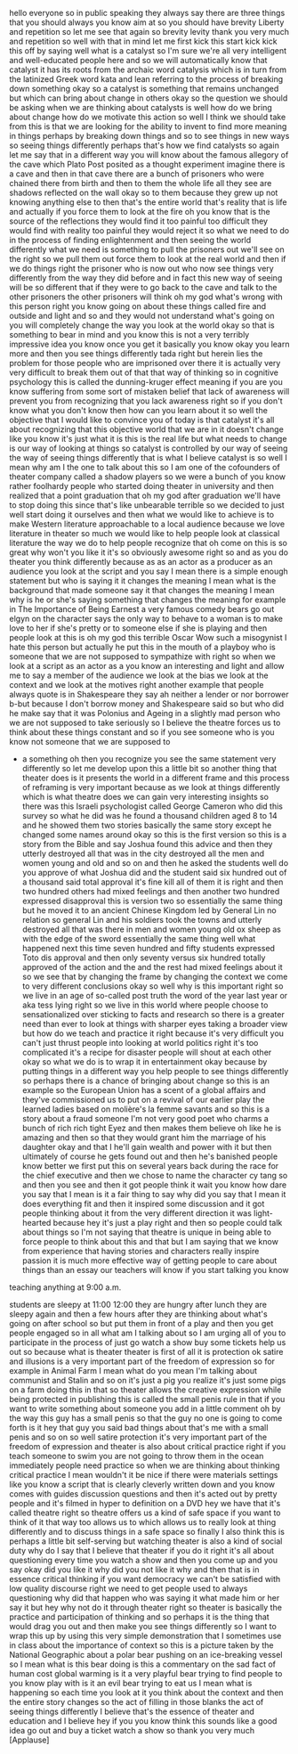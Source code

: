 
hello everyone so in public speaking
they always say there are three things
that you should always you know aim at
so you should have brevity Liberty and
repetition so let me see that again
so brevity levity thank you very much
and repetition so well with that in mind
let me first kick this start kick kick
this off by saying well what is a
catalyst so I&#39;m sure we&#39;re all very
intelligent and well-educated people
here and so we will automatically know
that catalyst it has its roots from the
archaic word catalysis which is in turn
from the latinized Greek word kata and
lean referring to the process of
breaking down something okay so a
catalyst is something that remains
unchanged but which can bring about
change in others okay so the question we
should be asking when we are thinking
about catalysts is well how do we bring
about change how do we motivate this
action so well I think we should take
from this is that we are looking for the
ability to invent to find more meaning
in things perhaps by breaking down
things and so to see things in new ways
so seeing things differently perhaps
that&#39;s how we find catalysts so again
let me say that in a different way you
will know about the famous allegory of
the cave which Plato Post posited as a
thought experiment imagine there is a
cave and then in that cave there are a
bunch of prisoners who were chained
there from birth and then to them the
whole life all they see are shadows
reflected on the wall okay so to them
because they grew up not knowing
anything else to then that&#39;s the entire
world that&#39;s reality that is life and
actually if you force them to look at
the fire oh you know that is the source
of the reflections they would find it
too painful too difficult they would
find
with reality too painful they would
reject it so what we need to do in the
process of finding enlightenment and
then seeing the world differently what
we need is something to pull the
prisoners out we&#39;ll see on the right so
we pull them out force them to look at
the real world and then if we do things
right the prisoner who is now out who
now see things very differently from the
way they did before and in fact this new
way of seeing will be so different that
if they were to go back to the cave and
talk to the other prisoners the other
prisoners will think oh my god what&#39;s
wrong with this person right you know
going on about these things called fire
and outside and light and so and they
would not understand what&#39;s going on you
will completely change the way you look
at the world okay so that is something
to bear in mind and you know this is not
a very terribly impressive idea you know
once you get it basically you know okay
you learn more and then you see things
differently tada
right but herein lies the problem for
those people who are imprisoned over
there it is actually very very difficult
to break them out of that that way of
thinking so in cognitive psychology this
is called the dunning-kruger effect
meaning if you are you know suffering
from some sort of mistaken belief that
lack of awareness will prevent you from
recognizing that you lack awareness
right so if you don&#39;t know what you
don&#39;t know then how can you learn about
it so well the objective that I would
like to convince you of today is that
catalyst it&#39;s all about recognizing that
this objective world that we are in it
doesn&#39;t change like you know it&#39;s just
what it is this is the real life but
what needs to change is our way of
looking at things
so catalyst is controlled by our way of
seeing the way of seeing things
differently that is what I believe
catalyst is so well I mean why am I the
one to talk about this so I am one of
the cofounders of
theater company called a shadow players
so we were a bunch of you know rather
foolhardy people who started doing
theater in university and then realized
that a point graduation that oh my god
after graduation we&#39;ll have to stop
doing this since that&#39;s like unbearable
terrible so we decided to just well
start doing it ourselves and then what
we would like to achieve is to make
Western literature approachable to a
local audience because we love
literature in theater so much we would
like to help people look at classical
literature the way we do to help people
recognize that oh come on this is so
great why won&#39;t you like it it&#39;s so
obviously awesome
right so and as you do theater you think
differently because as as an actor as a
producer as an audience you look at the
script and you say I mean there is a
simple enough statement but who is
saying it it changes the meaning I mean
what is the background that made someone
say it that changes the meaning I mean
why is he or she&#39;s saying something that
changes the meaning for example in The
Importance of Being Earnest a very
famous comedy bears go out
elgyn on the character says the only way
to behave to a woman is to make love to
her if she&#39;s pretty or to someone else
if she is playing and then people look
at this is oh my god this terrible Oscar
Wow such a misogynist I hate this person
but actually he put this in the mouth of
a playboy who is someone that we are not
supposed to sympathize with right so
when we look at a script as an actor as
a you know an interesting and light and
allow me to say a member of the audience
we look at the bias we look at the
context and we look at the motives right
another example that people always quote
is in Shakespeare they say ah neither a
lender or nor borrower b-but because I
don&#39;t borrow money and Shakespeare said
so but who did he make say that it was
Polonius and Ageing in a slightly mad
person who we are not supposed to take
seriously so I believe the theatre
forces us to think about these things
constant
and so if you see someone who is you
know not someone that we are supposed to
- a something oh then you recognize you
see the same statement very differently
so let me develop upon this a little bit
so another thing that theater does is it
presents the world in a different frame
and this process of reframing is very
important because as we look at things
differently which is what theatre does
we can gain very interesting insights so
there was this Israeli psychologist
called George Cameron who did this
survey so what he did was he found a
thousand children aged 8 to 14 and he
showed them two stories basically the
same story except he changed some names
around okay so this is the first version
so this is a story from the Bible and
say Joshua found this advice and then
they utterly destroyed all that was in
the city destroyed all the men and women
young and old and so on and then he
asked the students well do you approve
of what Joshua did and the student said
six hundred out of a thousand said total
approval it&#39;s fine kill all of them it
is right and then two hundred others had
mixed feelings and then another two
hundred expressed disapproval this is
version two so essentially the same
thing but he moved it to an ancient
Chinese Kingdom led by General Lin no
relation so general Lin and his soldiers
took the towns and utterly destroyed all
that was there in men and women young
old ox sheep as with the edge of the
sword essentially the same thing well
what happened next
this time seven hundred and fifty
students expressed Toto dis approval and
then only seventy versus six hundred
totally approved of the action and the
and the rest had mixed feelings about it
so we see that by changing the frame by
changing the context we come to very
different conclusions okay so well why
is this
important right so we live in an age of
so-called post truth the word of the
year last year or aka tess lying right
so we live in this world where people
choose to sensationalized over sticking
to facts and research so there is a
greater need than ever to look at things
with sharper eyes taking a broader view
but how do we teach and practice it
right because it&#39;s very difficult you
can&#39;t just thrust people into looking at
world politics right it&#39;s too
complicated it&#39;s a recipe for disaster
people will shout at each other okay so
what we do is to wrap it in
entertainment okay because by putting
things in a different way you help
people to see things differently so
perhaps there is a chance of bringing
about change so this is an example so
the European Union has a scent of a
global affairs and they&#39;ve commissioned
us to put on a revival of our earlier
play the learned ladies based on
molière&#39;s la femme savants and so this
is a story about a fraud someone I&#39;m not
very good poet who charms a bunch of
rich rich tight Eyez and then makes them
believe oh like he is amazing and then
so that they would grant him the
marriage of his daughter okay and that I
he&#39;ll gain wealth and power with it but
then ultimately of course he gets found
out and then he&#39;s banished people know
better we first put this on several
years back during the race for the chief
executive and then we chose to name the
character cy tang so and then you see
and then it got people think it wait you
know how dare you say that I mean is it
a fair thing to say why did you say that
I mean it does everything fit and then
it inspired some discussion and it got
people thinking about it from the very
different direction it was light-hearted
because hey it&#39;s just a play right and
then so people could talk about things
so I&#39;m not saying that theatre is unique
in being able to force people to think
about this and that but I am saying that
we know from experience that
having stories and characters really
inspire passion it is much more
effective way of getting people to care
about things than an essay our teachers
will know if you start talking you know

teaching anything at 9:00 a.m.

students are sleepy at 11:00 12:00 they
are hungry after lunch they are sleepy
again and then a few hours after they
are thinking about what&#39;s going on after
school so but put them in front of a
play and then you get people engaged so
in all what am I talking about
so I am urging all of you to participate
in the process of just go watch a show
buy some tickets help us out so because
what is theater theater is first of all
it is protection ok
satire and illusions is a very important
part of the freedom of expression so for
example in Animal Farm I mean what do
you mean I&#39;m talking about communist and
Stalin and so on it&#39;s just a pig you
realize it&#39;s just some pigs on a farm
doing this in that so theater allows the
creative expression while being
protected in publishing this is called
the small penis rule in that if you want
to write something about someone you add
in a little comment oh by the way this
guy has a small penis so that the guy no
one is going to come forth is it hey
that guy you said bad things about
that&#39;s me with a small penis and so on
so well satire protection it&#39;s very
important part of the freedom of
expression and theater is also about
critical practice right if you teach
someone to swim you are not going to
throw them in the ocean immediately
people need practice so when we are
thinking about thinking critical
practice I mean wouldn&#39;t it be nice if
there were materials settings like you
know a script that is clearly cleverly
written down and you know comes with
guides discussion questions and then
it&#39;s acted out by pretty people and it&#39;s
filmed in hyper to definition on a DVD
hey we have that it&#39;s called theatre
right so theatre offers us a kind of
safe space if you want to think of it
that way too allows us to which allows
us to really look at thing
differently and to discuss things in a
safe space so finally I also think this
is perhaps a little bit self-serving but
watching theater is also a kind of
social duty why do I say that I believe
that theater if you do it right it&#39;s all
about questioning every time you watch a
show and then you come up and you say
okay did you like it why did you not
like it why and then that is in essence
critical thinking if you want democracy
we can&#39;t be satisfied with low quality
discourse right we need to get people
used to always questioning why did that
happen who was saying it what made him
or her say it but hey why not do it
through theater right so theater is
basically the practice and participation
of thinking and so perhaps it is the
thing that would drag you out and then
make you see things differently so I
want to wrap this up by using this very
simple demonstration that I sometimes
use in class about the importance of
context so this is a picture taken by
the National Geographic about a polar
bear pushing on an ice-breaking vessel
so I mean what is this bear doing is
this a commentary on the sad fact of
human cost global warming is it a very
playful bear trying to find people to
you know play with is it an evil bear
trying to eat us I mean what is
happening so each time you look at it
you think about the context and then the
entire story changes so the act of
filling in those blanks the act of
seeing things differently I believe
that&#39;s the essence of theater and
education and I believe hey if you you
know think this sounds like a good idea
go out and buy a ticket watch a show so
thank you very much
[Applause]
